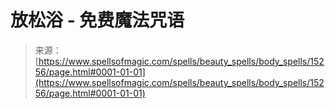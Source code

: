 <!--yml

分类：未分类

日期：2024年06月12日 18:54:37

-->

# 放松浴 - 免费魔法咒语

> 来源：[https://www.spellsofmagic.com/spells/beauty_spells/body_spells/15256/page.html#0001-01-01](https://www.spellsofmagic.com/spells/beauty_spells/body_spells/15256/page.html#0001-01-01)
